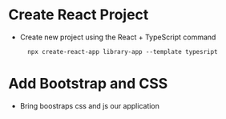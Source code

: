 # Create React Project

- Create new project using the React + TypeScript command

        npx create-react-app library-app --template typesript

# Add Bootstrap and CSS

- Bring boostraps css and js our application


